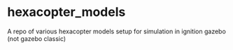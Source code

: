 # hexacopter_models
A repo of various hexacopter models setup for simulation in ignition gazebo (not gazebo classic)
